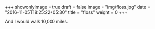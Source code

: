 +++
showonlyimage = true
draft = false
image = "img/floss.jpg"
date = "2016-11-05T18:25:22+05:30"
title = "floss"
weight = 0
+++

And I would walk 10,000 miles.

